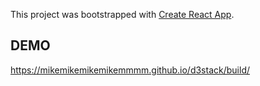 This project was bootstrapped with [Create React App](https://github.com/facebook/create-react-app).

## DEMO

https://mikemikemikemikemmmm.github.io/d3stack/build/
